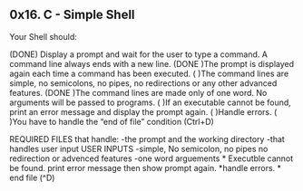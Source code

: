 ## 0x16. C - Simple Shell

Your Shell should:

(DONE) Display a prompt and wait for the user to type a command. A command line always ends with a new line.
(DONE )The prompt is displayed again each time a command has been executed.
( )The command lines are simple, no semicolons, no pipes, no redirections or any other advanced features.
(DONE )The command lines are made only of one word. No arguments will be passed to programs.
( )If an executable cannot be found, print an error message and display the prompt again.
( )Handle errors.
( )You have to handle the “end of file” condition (Ctrl+D)





REQUIRED FILES that handle:
 	 -the prompt and the working directory
	 -that handles user input
	     USER INPUTS
	      -simple, No semicolon, no pipes no redirection or advenced features
	      -one word arguements
	      * Executble cannot be found. print error message then show prompt again.
	      *handle errors.
	      * end file (^D)